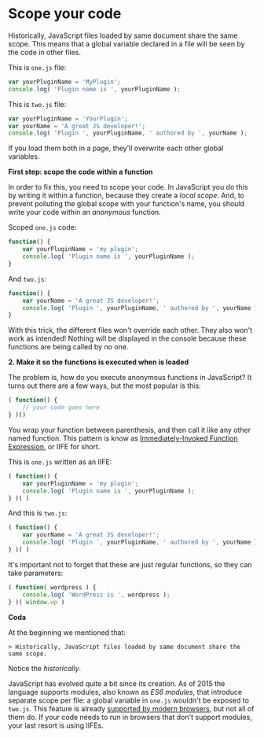 # Scope your code

Historically, JavaScript files loaded by same document share the same scope. This means that a global variable declared in a file will be seen by the code in other files.

This is `one.js` file:

```js
var yourPluginName = 'MyPlugin';
console.log( 'Plugin name is ', yourPluginName );
```

This is `two.js` file:

```js
var yourPluginName = 'YourPlugin';
var yourName = 'A great JS developer!';
console.log( 'Plugin ', yourPluginName, ' authored by ', yourName );
```

If you load them both in a page, they'll overwrite each other global variables.

**First step: scope the code within a function**

In order to fix this, you need to scope your code. In JavaScript you do this by writing it within a function, because they create a _local scope_. And, to prevent polluting the global scope with your function's name, you should write your code within an _anonymous_ function.

Scoped `one.js` code:

```js
function() {
	var yourPluginName = 'my plugin';
	console.log( 'Plugin name is ', yourPluginName );
}
```

And `two.js`:

```js
function() {
	var yourName = 'A great JS developer!';
	console.log( 'Plugin ', yourPluginName, ' authored by ', yourName );
}
```

With this trick, the different files won't override each other. They also won't work as intended! Nothing will be displayed in the console because these functions are being called by no one.

**2. Make it so the functions is executed when is loaded**

The problem is, how do you execute anonymous functions in JavaScript? It turns out there are a few ways, but the most popular is this:

```js
( function() {
	// your code goes here
} )()
```

You wrap your function between parenthesis, and then call it like any other named function. This pattern is know as [Immediately-Invoked Function Expression](http://benalman.com/news/2010/11/immediately-invoked-function-expression/), or IIFE for short.

This is `one.js` written as an IIFE:

```js
( function() {
	var yourPluginName = 'my plugin';
	console.log( 'Plugin name is ', yourPluginName );
} )( )
```

And this is `two.js`:

```js
( function() {
	var yourName = 'A great JS developer!';
	console.log( 'Plugin ', yourPluginName, ' authored by ', yourName );
} )( )
```

It's important not to forget that these are just regular functions, so they can take parameters:

```js
( function( wordpress ) {
	console.log( 'WordPress is ', wordpress );
} )( window.wp )
```

**Coda**

At the beginning we mentioned that:

	> Historically, JavaScript files loaded by same document share the same scope.

Notice the _historically_.

JavaScript has evolved quite a bit since its creation. As of 2015 the language supports modules, also known as _ES6 modules_, that introduce separate scope per file: a global variable in `one.js` wouldn't be exposed to `two.js`. This feature is already [supported by modern browsers](https://caniuse.com/#feat=es6-module), but not all of them do. If your code needs to run in browsers that don't support modules, your last resort is using IIFEs.
